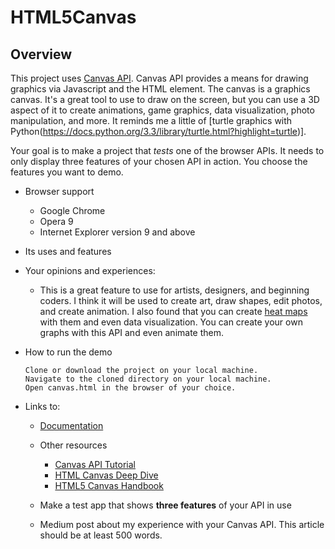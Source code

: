 # HTML5Canvas

## Overview
This project uses [Canvas API](https://developer.mozilla.org/en-US/docs/Web/API/Canvas_API).
Canvas API provides a means for drawing graphics via Javascript and the HTML [<canvas>](https://developer.mozilla.org/en-US/docs/Web/HTML/Element/canvas) element. The canvas is a graphics canvas.
It's a great tool to use to draw on the screen, but you can use a 3D aspect of it to create animations, game graphics, data visualization, photo manipulation, and more.
It reminds me a little of [turtle graphics with Python(https://docs.python.org/3.3/library/turtle.html?highlight=turtle)].


Your goal is to make a project that *tests* one of the browser APIs.  It needs to only display three features of your chosen API in action. You choose the features you want to demo.
- Browser support
  - Google Chrome
  - Opera 9
  - Internet Explorer version 9 and above

- Its uses and features
- Your opinions and experiences:
  - This is a great feature to use for artists, designers, and beginning coders. I think it will be used to create art, draw shapes, edit photos, and create animation. I also found that you can create [heat maps](https://www.patrick-wied.at/static/heatmapjs/) with them and even data visualization. You can create your own graphs with this API and even animate them.
- How to run the demo
  ```
  Clone or download the project on your local machine.
  Navigate to the cloned directory on your local machine.
  Open canvas.html in the browser of your choice.
  ```

- Links to:
  - [Documentation](https://developer.mozilla.org/en-US/docs/Web/API/Canvas_API)
  - Other resources
    - [Canvas API Tutorial](https://developer.mozilla.org/en-US/docs/Web/API/Canvas_API/Tutorial)
    - [HTML Canvas Deep Dive](https://joshondesign.com/p/books/canvasdeepdive/)
    - [HTML5 Canvas Handbook](http://bucephalus.org/text/CanvasHandbook/CanvasHandbook.html)

  - Make a test app that shows **three features** of your API in use


  - Medium post about my experience with your Canvas API. This article should be at least 500 words.
